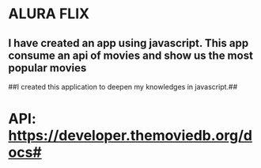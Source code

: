 # ALURA FLIX #
## I have created an app using javascript. This app consume an api of movies and show us the most popular movies ##
##I created this application to deepen my knowledges in javascript.##

# API: https://developer.themoviedb.org/docs#
